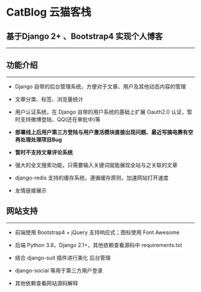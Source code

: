 # CatBlog 云猫客栈

## 基于Django 2+ 、Bootstrap4 实现个人博客

****


## 功能介绍

********

- Django 自带的后台管理系统，方便对于文章、用户及其他动态内容的管理

- 文章分类、标签、浏览量统计

- 用户认证系统，在 Django 自带的用户系统的基础上扩展 Oauth2.0 认证，暂时支持微博登陆、QQ(还在审批中)等

- **部署线上后用户第三方登陆与用户激活模块直接出现问题、最近写搞电赛有空再处理处理项目Bug**

- **暂时不支持文章评论系统**

- 强大的全文搜索功能，只需要输入关键词就能展现全站与之关联的文章

- django-redis 支持的缓存系统，遵循缓存原则，加速网站打开速度

- 友情链接展示

## 网站支持

*********

- 前端使用 Bootstrap4 + jQuery 支持响应式；图标使用 Font Awesome

- 后端 Python 3.8，Django 2.1+，其他依赖查看源码中 requirements.txt

- 结合 django-suit 插件进行美化 后台管理

- django-social 等用于第三方用户登录


- 其他依赖查看网站源码解释
